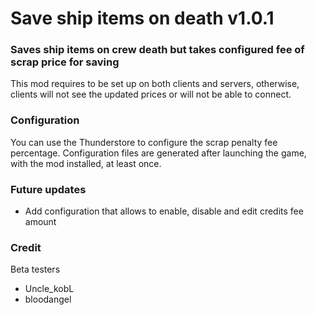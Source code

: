 # Save ship items on death v1.0.1
### Saves ship items on crew death but takes configured fee of scrap price for saving

This mod requires to be set up on both clients and servers, otherwise, clients will not see the updated prices or will not be able to connect.

### Configuration
You can use the Thunderstore to configure the scrap penalty fee percentage. Configuration files are generated after launching the game, with the mod installed, at least once.

### Future updates
- Add configuration that allows to enable, disable and edit credits fee amount

### Credit
Beta testers
* Uncle_kobL
* bloodangel